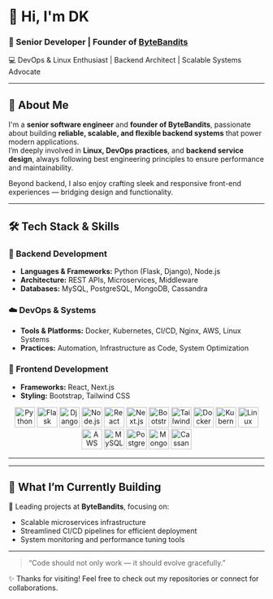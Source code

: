 # 👋 Hi, I'm DK  

### 🚀 Senior Developer | Founder of [ByteBandits](https://github.com/ByteBandits)  
💻 DevOps & Linux Enthusiast | Backend Architect | Scalable Systems Advocate  

---

## 🧠 About Me

I'm a **senior software engineer** and **founder of ByteBandits**, passionate about building **reliable, scalable, and flexible backend systems** that power modern applications.  
I’m deeply involved in **Linux, DevOps practices**, and **backend service design**, always following best engineering principles to ensure performance and maintainability.

Beyond backend, I also enjoy crafting sleek and responsive front-end experiences — bridging design and functionality.

---

## 🛠️ Tech Stack & Skills

### 🧩 Backend Development
- **Languages & Frameworks:** Python (Flask, Django), Node.js  
- **Architecture:** REST APIs, Microservices, Middleware  
- **Databases:** MySQL, PostgreSQL, MongoDB, Cassandra  

### ☁️ DevOps & Systems
- **Tools & Platforms:** Docker, Kubernetes, CI/CD, Nginx, AWS, Linux Systems  
- **Practices:** Automation, Infrastructure as Code, System Optimization  

### 🎨 Frontend Development
- **Frameworks:** React, Next.js  
- **Styling:** Bootstrap, Tailwind CSS  

<p align="center">
  <!-- Backend -->
  <img src="https://cdn.jsdelivr.net/gh/devicons/devicon/icons/python/python-original.svg" width="40" height="40" alt="Python"/>
  <img src="https://cdn.jsdelivr.net/gh/devicons/devicon/icons/flask/flask-original.svg" width="40" height="40" alt="Flask"/>
  <img src="https://cdn.jsdelivr.net/gh/devicons/devicon/icons/django/django-plain.svg" width="40" height="40" alt="Django"/>
  <img src="https://cdn.jsdelivr.net/gh/devicons/devicon/icons/nodejs/nodejs-original.svg" width="40" height="40" alt="Node.js"/>

  <!-- Frontend -->
  <img src="https://cdn.jsdelivr.net/gh/devicons/devicon/icons/react/react-original.svg" width="40" height="40" alt="React"/>
  <img src="https://cdn.jsdelivr.net/gh/devicons/devicon/icons/nextjs/nextjs-original.svg" width="40" height="40" alt="Next.js"/>
  <img src="https://cdn.jsdelivr.net/gh/devicons/devicon/icons/bootstrap/bootstrap-original.svg" width="40" height="40" alt="Bootstrap"/>
  <img src="https://cdn.jsdelivr.net/gh/devicons/devicon/icons/tailwindcss/tailwindcss-plain.svg" width="40" height="40" alt="Tailwind"/>

  <!-- DevOps -->
  <img src="https://cdn.jsdelivr.net/gh/devicons/devicon/icons/docker/docker-original.svg" width="40" height="40" alt="Docker"/>
  <img src="https://cdn.jsdelivr.net/gh/devicons/devicon/icons/kubernetes/kubernetes-plain.svg" width="40" height="40" alt="Kubernetes"/>
  <img src="https://cdn.jsdelivr.net/gh/devicons/devicon/icons/linux/linux-original.svg" width="40" height="40" alt="Linux"/>
  <img src="https://cdn.jsdelivr.net/gh/devicons/devicon/icons/amazonwebservices/amazonwebservices-original.svg" width="40" height="40" alt="AWS"/>

  <!-- Databases -->
  <img src="https://cdn.jsdelivr.net/gh/devicons/devicon/icons/mysql/mysql-original.svg" width="40" height="40" alt="MySQL"/>
  <img src="https://cdn.jsdelivr.net/gh/devicons/devicon/icons/postgresql/postgresql-original.svg" width="40" height="40" alt="PostgreSQL"/>
  <img src="https://cdn.jsdelivr.net/gh/devicons/devicon/icons/mongodb/mongodb-original.svg" width="40" height="40" alt="MongoDB"/>
  <img src="https://cdn.jsdelivr.net/gh/devicons/devicon/icons/cassandra/cassandra-original.svg" width="40" height="40" alt="Cassandra"/>
</p>

---

---

## 🧱 What I’m Currently Building
🚧 Leading projects at **ByteBandits**, focusing on:
- Scalable microservices infrastructure  
- Streamlined CI/CD pipelines for efficient deployment  
- System monitoring and performance tuning tools  

---

> “Code should not only work — it should evolve gracefully.”

✨ Thanks for visiting! Feel free to check out my repositories or connect for collaborations.
